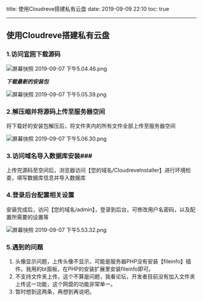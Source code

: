 title: 使用Cloudreve搭建私有云盘
date: 2019-09-09 22:10
toc: true

---
## 使用Cloudreve搭建私有云盘 ##

### 1.访问[官网][1]下载源码 ###

![屏幕快照 2019-09-07 下午5.04.46.png][2]

***下载最新的安装包***

![屏幕快照 2019-09-07 下午5.05.39.png][3]

### 2.解压缩并将源码上传至服务器空间 ###

将下载好的安装包解压后，将文件夹内的所有文件全部上传至服务器空间

![屏幕快照 2019-09-07 下午5.06.30.png][4]

### 3.访问域名导入数据库安装###

上传完源码至空间后，浏览器访问【您的域名/CloudreveInstaller】进行环境检查，填写数据库信息并导入数据库

### 4.登录后台配置相关设置 ###

安装完成后，访问【您的域名/admin】，登录到后台，可修改用户名密码，以及配置所需要的设置等

![屏幕快照 2019-09-07 下午5.53.32.png][5]

### 5.遇到的问题 ###

1. 头像显示问题，上传头像不显示，可能是服务器PHP没有安装【fileinfo】插件。我用的bt面板，在PHP的安装扩展里安装fileinfo即可。
2. 不支持文件夹上传，这个不算是问题，我看论坛，开发者目前没有加入文件夹上传这一功能，这个网盘的功能非常单一。
3. 暂时想到这两条，再想到再说吧。

  [1]: https://cloudreve.org/
  [2]: https://images.shiguangping.com/typecho/uploads/2019/09/1528145123.png
  [3]: https://images.shiguangping.com/typecho/uploads/2019/09/3690622660.png
  [4]: https://images.shiguangping.com/typecho/uploads/2019/09/2470042002.png
  [5]: https://images.shiguangping.com/typecho/uploads/2019/09/4131852593.png